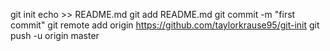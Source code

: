 git init
echo >> README.md
git add README.md
git commit -m "first commit"
git remote add origin https://github.com/taylorkrause95/git-init
git push -u origin master

